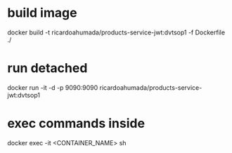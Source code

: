 # build image
docker build -t ricardoahumada/products-service-jwt:dvtsop1 -f Dockerfile ./

# run detached
docker run -it -d -p 9090:9090 ricardoahumada/products-service-jwt:dvtsop1

# exec commands inside
docker exec -it <CONTAINER_NAME> sh
